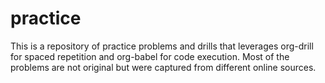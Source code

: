 # practice

This is a repository of practice problems and drills that leverages org-drill for spaced repetition
and org-babel for code execution. Most of the problems are not original but were captured from different
online sources.

